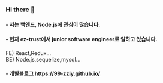 ### Hi there 👋
#### - 저는 백엔드, Node.js에 관심이 많습니다.
#### - 현재 ez-trust에서 junior software engineer로 일하고 있습니다.
FE) React,Redux...  
BE) Node.js,sequelize,mysql...

#### - 개발블로그 https://99-zziy.github.io/ 
